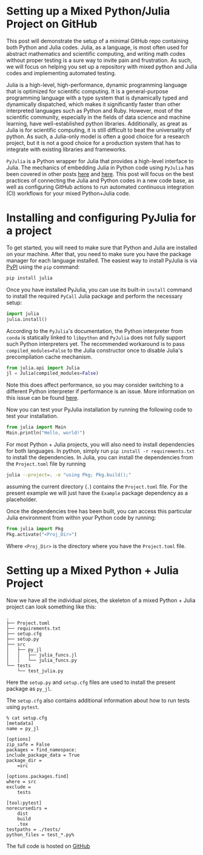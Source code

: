 # Setting up a Mixed Python/Julia Project on GitHub

This post will demonstrate the setup of a minimal GitHub repo containing both Python and Julia codes.
Julia, as a language, is most often used for abstract mathematics and scientific computing, and writing math codes without proper testing is a sure way to invite pain and frustration.
As such, we will focus on helping you set up a repository with mixed python and Julia codes and implementing automated testing.

Julia is a high-level, high-performance, dynamic programming language that is optimized for scientific computing.
It is a general-purpose programming language with a type system that is dynamically typed and dynamically dispatched, which makes it significantly faster than other interpreted languages such as Python and Ruby.
However, most of the scientific community, especially in the fields of data science and machine learning, have well-established python libraries.
Additionally, as great as Julia is for scientific computing, it is still difficult to beat the universality of python.
As such, a Julia-only model is often a good choice for a research project, but it is not a good choice for a production system that has to integrate with existing libraries and frameworks.

`PyJulia` is a Python wrapper for Julia that provides a high-level interface to Julia.
The mechanics of embedding Julia in Python code using `PyJulia` has been covered in other posts [here](https://towardsdatascience.com/how-to-embed-your-julia-code-into-python-to-speed-up-performance-e3ff0a94b6e)
and [here](https://towardsdatascience.com/run-native-julia-code-with-python-92d3e1079385).
This post will focus on the best practices of connecting the Julia and Python codes in a new code base, as well as configuring GitHub actions to run automated continuous integration (CI) workflows for your mixed Python+Julia code.

# Installing and configuring PyJulia for a project

To get started, you will need to make sure that Python and Julia are installed on your machine.
After that, you need to make sure you have the package manager for each language installed.
The easiest way to install PyJulia is via [PyPI](https://pypi.org/project/PyJulia/) using the `pip` command:
```sh
pip install julia
```

Once you have installed PyJulia, you can use its built-in `install` command to install the required `PyCall` Julia package and perform the necessary setup:
```python
import julia
julia.install()
```

According to the `PyJulia`'s documentation, the Python interpreter from `conda` is statically linked to `libpython` and `PyJulia` does not fully support such Python interpreters yet.
The recommended workaround is to pass `compiled_modules=False` to the Julia constructor once to disable Julia's precompilation cache mechanism.
```python
from julia.api import Julia
jl = Julia(compiled_modules=False)
```
Note this does affect performance, so you may consider switching to a different Python interpreter if performance is an issue.
More information on this issue can be found [here](https://pyjulia.readthedocs.io/en/latest/troubleshooting.html).

Now you can test your PyJulia installation by running the following code to test your installation.
```python
from julia import Main
Main.println("Hello, world!")
```

For most Python + Julia projects, you will also need to install dependencies for both languages.
In python, simply run `pip install -r requirements.txt` to install the dependencies.
In Julia, you can install the dependencies from the `Project.toml` file by running
```bash
julia --project=. -e "using Pkg; Pkg.build();"
```
assuming the current directory (`.`) contains the `Project.toml` file.  For the present example we will just have the `Example` package dependency as a placeholder.

Once the dependencies tree has been built, you can access this particular Julia environment from within your Python code by running:

```python
from julia import Pkg
Pkg.activate("<Proj_Dir>")
```
Where `<Proj_Dir>` is the directory where you have the `Project.toml` file.


# Setting up a Mixed Python + Julia Project

Now we have all the individual pices, the skeleton of a mixed Python + Julia project can look something like this:
```
.
├── Project.toml
├── requirements.txt
├── setup.cfg
├── setup.py
├── src
│   ├── py_jl
│   │   ├── julia_funcs.jl
│   │   └── julia_funcs.py
└── tests
    └── test_julia.py

```

Here the `setup.py` and `setup.cfg` files are used to install the present package as `py_jl`.

The `setup.cfg` also contains additional information about how to run tests using `pytest`.

```
% cat setup.cfg
[metadata]
name = py_jl

[options]
zip_safe = False
packages = find_namespace:
include_package_data = True
package_dir =
    =src

[options.packages.find]
where = src
exclude =
    tests

[tool:pytest]
norecursedirs =
    dist
    build
    .tox
testpaths = ./tests/
python_files = test_*.py%                                                                                                                                      
```

The full code is hosted on [GitHub](https://github.com/jmmshn/pyjulia_skeleton)